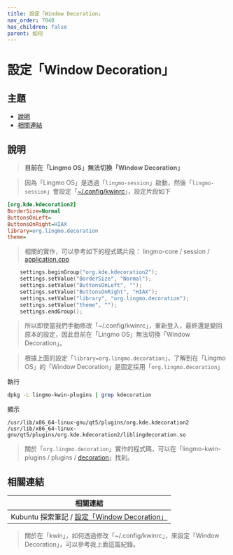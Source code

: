```yaml
---
title: 設定「Window Decoration」
nav_order: 7040
has_children: false
parent: 如何
---
```



# 設定「Window Decoration」




## 主題

* [說明](#說明)
* [相關連結](#相關連結)




## 說明

> **目前在「Lingmo OS」無法切換「Window Decoration」**

> 因為「Lingmo OS」是透過「`lingmo-session`」啟動，然後「`lingmo-session`」會設定「[~/.config/kwinrc](https://github.com/samwhelp/lingmo-adjustment/blob/main/prototype/main/lingmo-config/locale/en_us/Lingmo-Dark/asset/overlay/etc/skel/.config/kwinrc#L72-L77)」，設定片段如下

``` ini
[org.kde.kdecoration2]
BorderSize=Normal
ButtonsOnLeft=
ButtonsOnRight=HIAX
library=org.lingmo.decoration
theme=
```

> 相關的實作，可以參考如下的程式碼片段： lingmo-core / session / [application.cpp](https://github.com/LingmoOS/lingmo-core/blob/main/session/application.cpp#L318-L324)

``` cpp
    settings.beginGroup("org.kde.kdecoration2");
    settings.setValue("BorderSize", "Normal");
    settings.setValue("ButtonsOnLeft", "");
    settings.setValue("ButtonsOnRight", "HIAX");
    settings.setValue("library", "org.lingmo.decoration");
    settings.setValue("theme", "");
    settings.endGroup();
```

> 所以即使當我們手動修改「~/.config/kwinrc」，重新登入，最終還是變回原本的設定，因此目前在「Lingmo OS」無法切換「Window Decoration」。

> 根據上面的設定「`library=org.lingmo.decoration`」，了解到在「Lingmo OS」的「Window Decoration」是固定採用「`org.lingmo.decoration`」

執行

``` sh
dpkg -L lingmo-kwin-plugins | grep kdecoration
```

顯示

```
/usr/lib/x86_64-linux-gnu/qt5/plugins/org.kde.kdecoration2
/usr/lib/x86_64-linux-gnu/qt5/plugins/org.kde.kdecoration2/liblingdecoration.so
```

> 關於「`org.lingmo.decoration`」實作的程式碼，可以在「lingmo-kwin-plugins / plugins / [decoration](https://github.com/LingmoOS/lingmo-kwin-plugins/tree/main/plugins/decoration)」找到。




## 相關連結

| 相關連結 |
| ------- |
| Kubuntu 探索筆記 / [設定「Window Decoration」](https://samwhelp.github.io/note-about-kubuntu/read/howto/config-window-decoration.html) |

> 關於在「kwin」，如何透過修改「~/.config/kwinrc」，來設定「Window Decoration」，可以參考我上面這篇紀錄。

